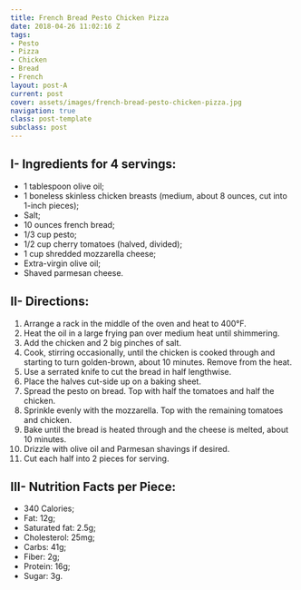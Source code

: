 ```yaml
---
title: French Bread Pesto Chicken Pizza
date: 2018-04-26 11:02:16 Z
tags:
- Pesto
- Pizza
- Chicken
- Bread
- French
layout: post-A
current: post
cover: assets/images/french-bread-pesto-chicken-pizza.jpg
navigation: true
class: post-template
subclass: post
---
```


## I- Ingredients for 4 servings:

* 1 tablespoon olive oil;
* 1 boneless skinless chicken breasts (medium, about 8 ounces, cut into 1-inch pieces);
* Salt;
* 10 ounces french bread;
* 1/3 cup pesto;
* 1/2 cup cherry tomatoes (halved, divided);
* 1 cup shredded mozzarella cheese;
* Extra-virgin olive oil;
* Shaved parmesan cheese.

## II- Directions:

1. Arrange a rack in the middle of the oven and heat to 400°F.
1. Heat the oil in a large frying pan over medium heat until shimmering.
1. Add the chicken and 2 big pinches of salt.
1. Cook, stirring occasionally, until the chicken is cooked through and starting to turn golden-brown, about 10 minutes. Remove from the heat.
1. Use a serrated knife to cut the bread in half lengthwise.
1. Place the halves cut-side up on a baking sheet.
1. Spread the pesto on bread. Top with half the tomatoes and half the chicken. 
1. Sprinkle evenly with the mozzarella. Top with the remaining tomatoes and chicken.
1. Bake until the bread is heated through and the cheese is melted, about 10 minutes.
1. Drizzle with olive oil and Parmesan shavings if desired.
1. Cut each half into 2 pieces for serving.

## III- Nutrition Facts per Piece:

* 340 Calories;
* Fat: 12g;
* Saturated fat: 2.5g;
* Cholesterol: 25mg;
* Carbs: 41g;
* Fiber: 2g;
* Protein: 16g;
* Sugar: 3g.
